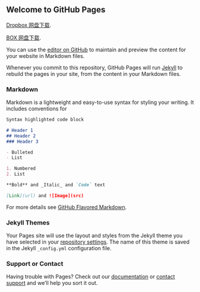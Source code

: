 ## Welcome to GitHub Pages
 
 
 
[Dropbox 网盘下载](https://www.jianguoyun.com/p/Dcx2hAIQ9p7fBRjPsyY).

[BOX 网盘下载](https://app.box.com/s/o686peb621tmv7gn8ggrpu6q57yad6ql).   
 
You can use the [editor on GitHub](https://github.com/neil4cherry/darrenl1/edit/master/README.md) to maintain and preview the content for your website in Markdown files.

Whenever you commit to this repository, GitHub Pages will run [Jekyll](https://jekyllrb.com/) to rebuild the pages in your site, from the content in your Markdown files.

### Markdown

Markdown is a lightweight and easy-to-use syntax for styling your writing. It includes conventions for

```markdown
Syntax highlighted code block

# Header 1
## Header 2
### Header 3

- Bulleted
- List

1. Numbered
2. List

**Bold** and _Italic_ and `Code` text

[Link](url) and ![Image](src)
```

For more details see [GitHub Flavored Markdown](https://guides.github.com/features/mastering-markdown/).

### Jekyll Themes

Your Pages site will use the layout and styles from the Jekyll theme you have selected in your [repository settings](https://github.com/neil4cherry/darrenl1/settings). The name of this theme is saved in the Jekyll `_config.yml` configuration file.

### Support or Contact

Having trouble with Pages? Check out our [documentation](https://help.github.com/categories/github-pages-basics/) or [contact support](https://github.com/contact) and we’ll help you sort it out.
